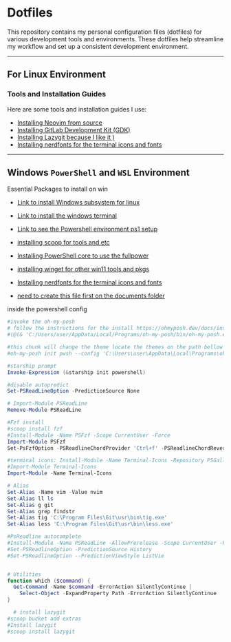 # Dotfiles
This repository contains my personal configuration files (dotfiles) for various development tools and environments. These dotfiles help streamline my workflow and set up a consistent development environment.

---

## For Linux Environment
### Tools and Installation Guides  
Here are some tools and installation guides I use:

- [Installing Neovim from source](https://github.com/nicklm0/dotfiles/blob/master/nvim/install.md)  
- [Installing GitLab Development Kit (GDK)](https://gitlab.com/gitlab-org/gitlab-development-kit)  
- [Installing Lazygit because I like it )](https://github.com/jesseduffield/lazygit)
- [Installing nerdfonts for the terminal icons and fonts](https://www.nerdfonts.com/font-downloads)
---

## Windows `PowerShell` and `WSL` Environment
Essential Packages to install on win

- [Link to install Windows subsystem for linux](https://learn.microsoft.com/en-us/windows/wsl/install)
- [Link to install the windows terminal](https://apps.microsoft.com/detail/9n0dx20hk701?hl=en-US&gl=US)
- [Link to see the Powershell environment ps1 setup](https://github.com/nicklm0/dotfiles/blob/master/Powershell_configs/Microsoft.PowerShell_profile.ps1)

- [installing scoop for tools and etc](https://github.com/ScoopInstaller/Scoop#readme)

- [Installing PowerShell core to use the fullpower](https://learn.microsoft.com/en-us/powershell/scripting/install/installing-powershell-on-windows?view=powershell-7.5)

- [installing winget for other win11 tools and pkgs](https://github.com/microsoft/winget-cli)
  
- [Installing nerdfonts for the terminal icons and fonts](https://www.nerdfonts.com/font-downloads)
  
- [need to create this file first on the documents folder](https://github.com/nicklm0/dotfiles/blob/master/Powershell_configs/powershell.config.json)


inside the powershell config
```powershell
#invoke the oh-my-posh
# follow the instructions for the install https://ohmyposh.dev/docs/installation/windows
#(@(& 'C:/Users/user/AppData/Local/Programs/oh-my-posh/bin/oh-my-posh.exe' init pwsh --config='' --print) -join "`n") | Invoke-Expression

#this chunk will change the theme locate the themes on the path bellow this comment
#oh-my-posh init pwsh --config 'C:\Users\user\AppData\Local\Programs\oh-my-posh\themes\amro.omp.json' | Invoke-Expression

#starship prompt 
Invoke-Expression (&starship init powershell)

#disable autopredict 
Set-PSReadLineOption -PredictionSource None

# Import-Module PSReadLine
Remove-Module PSReadLine

#Fzf install
#scoop install fzf
#Install-Module -Name PSFzf -Scope CurrentUser -Force
Import-Module PSFzf
Set-PsFzfOption -PSReadlineChordProvider 'Ctrl+f' -PSReadlineChordReverseHistory 'Ctrl+r'

#terminal icons: Install-Module -Name Terminal-Icons -Repository PSGallary -Force
#Import-Module Terminal-Icons
Import-Module -Name Terminal-Icons

# Alias
Set-Alias -Name vim -Value nvim
Set-Alias ll ls
Set-Alias g git
Set-Alias grep findstr
Set-Alias tig 'C:\Program Files\Git\usr\bin\tig.exe'
Set-Alias less 'C:\Program Files\Git\usr\bin\less.exe'

#PsReadline autocomplete
#Install-Module -Name PSReadLine -AllowPrerelease -Scope CurrentUser -Force -SkipPublisherCheck
#Set-PSReadlineOption -PredictionSource History
#Set-PSReadlineOption --PredictionViewStyle ListVie


# Utilities
function which ($command) {
  Get-Command -Name $command -ErrorAction SilentlyContinue |
    Select-Object -ExpandProperty Path -ErrorAction SilentlyContinue
}

  # install lazygit
#scoop bucket add extras
#Install lazygit
#scoop install lazygit
```
